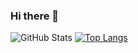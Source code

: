 ### Hi there 👋

<!--
**larisayyen/larisayyen** is a ✨ _special_ ✨ repository because its `README.md` (this file) appears on your GitHub profile.

Here are some ideas to get you started:

- 🔭 I’m currently working on ...
- 🌱 I’m currently learning ...
- 👯 I’m looking to collaborate on ...
- 🤔 I’m looking for help with ...
- 💬 Ask me about ...
- 📫 How to reach me: ...
- 😄 Pronouns: ...
- ⚡ Fun fact: ...
-->

![GitHub Stats](https://github-readme-stats.vercel.app/api?username=larisayyen&theme=radical)
[![Top Langs](https://github-readme-stats.vercel.app/api/top-langs/?username=larisayyen)](https://github.com/larisayyen/github-readme-stats)
